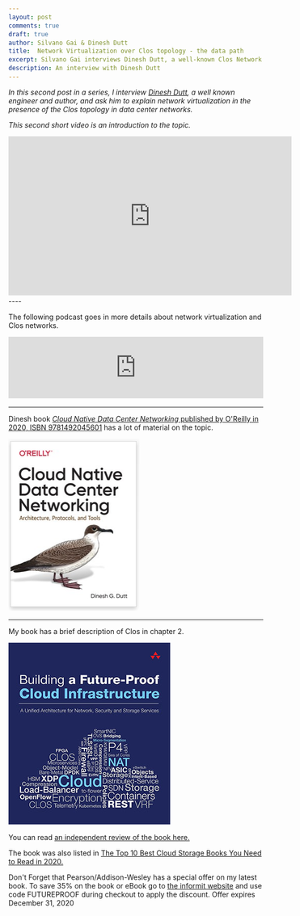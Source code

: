 ```yaml
---
layout: post
comments: true
draft: true
author: Silvano Gai & Dinesh Dutt
title:  Network Virtualization over Clos topology - the data path
excerpt: Silvano Gai interviews Dinesh Dutt, a well-known Clos Network expert.
description: An interview with Dinesh Dutt
---
```


*In this second post in a series, I interview [Dinesh Dutt](https://www.linkedin.com/in/ddutt/), a well known engineer and author, and ask him to explain network virtualization in the presence of the Clos topology in data center networks.*

*This second short video is an introduction to the topic.*

<iframe width="560" height="315" src="https://www.youtube.com/embed/7-qYILgg5js" frameborder="0" allow="accelerometer; autoplay; encrypted-media; gyroscope; picture-in-picture" allowfullscreen></iframe>
----

The following podcast goes in more details about network virtualization and Clos networks.

<iframe title="Network Virtualization and Clos topology" style="border: none;" scrolling="no" data-name="pb-iframe-player" src="https://www.podbean.com/media/player/5fhyk-dfcd3a?from=yiiadmin&download=1&version=1&skin=1&btn-skin=107&auto=0&share=1&fonts=Helvetica&download=1&rtl=0&pbad=1" width="100%" height="122"></iframe>

---

Dinesh book [*Cloud Native Data Center Networking* published by O'Reilly in 2020, ISBN 9781492045601](https://www.oreilly.com/library/view/cloud-native-data/9781492045595/) has a lot of material on the topic.

![Dinesh Book Cover](/assets/images/cloud-native-data-center-networking.png)

----

My book has a brief description of Clos in chapter 2.

![Book Cover](/assets/images/book-cover.jpg)


You can read [an independent review of the book here.](https://www.linkedin.com/posts/activity-6642125779486539776-FJAj/)

The book was also listed in [The Top 10 Best Cloud Storage Books You Need to Read in 2020.](https://solutionsreview.com/data-storage/the-top-10-best-cloud-storage-books-you-need-to-read-in-2020/)

Don't Forget that Pearson/Addison-Wesley has a special offer on my latest book. To save 35% on the book or eBook go to [the informit website](https://www.informit.com/store/building-a-future-proof-cloud-infrastructure-a-unified-9780136624097?utm_source=pensando&utm_medium=website&utm_campaign=bookad) and use code FUTUREPROOF during checkout to apply the discount. Offer expires December 31, 2020
